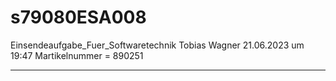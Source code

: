 # s79080ESA008
Einsendeaufgabe_Fuer_Softwaretechnik
Tobias Wagner
21.06.2023 um 19:47
Martikelnummer = 890251
- - - - - - - - - - - - - 
